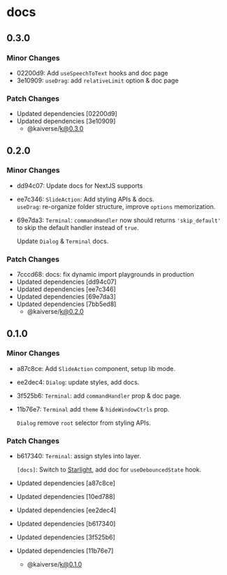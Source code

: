 # docs

## 0.3.0

### Minor Changes

- 02200d9: Add `useSpeechToText` hooks and doc page
- 3e10909: `useDrag`: add `relativeLimit` option & doc page

### Patch Changes

- Updated dependencies [02200d9]
- Updated dependencies [3e10909]
  - @kaiverse/k@0.3.0

## 0.2.0

### Minor Changes

- dd94c07: Update docs for NextJS supports
- ee7c346: `SlideAction`: Add styling APIs & docs.<br/>`useDrag`: re-organize folder structure, improve `options` memorization.
- 69e7da3: `Terminal`: `commandHandler` now should returns `'skip_default'` to skip the default handler instead of `true`.

  Update `Dialog` & `Terminal` docs.

### Patch Changes

- 7cccd68: docs: fix dynamic import playgrounds in production
- Updated dependencies [dd94c07]
- Updated dependencies [ee7c346]
- Updated dependencies [69e7da3]
- Updated dependencies [7bb5ed8]
  - @kaiverse/k@0.2.0

## 0.1.0

### Minor Changes

- a87c8ce: Add `SlideAction` component, setup lib mode.
- ee2dec4: `Dialog`: update styles, add docs.
- 3f525b6: `Terminal`: add `commandHandler` prop & doc page.
- 11b76e7: `Terminal` add `theme` & `hideWindowCtrls` prop.

  `Dialog` remove `root` selector from styling APIs.

### Patch Changes

- b617340: `Terminal`: assign styles into layer.

  `[docs]`: Switch to [Starlight](https://starlight.astro.build), add doc for `useDebouncedState` hook.

- Updated dependencies [a87c8ce]
- Updated dependencies [10ed788]
- Updated dependencies [ee2dec4]
- Updated dependencies [b617340]
- Updated dependencies [3f525b6]
- Updated dependencies [11b76e7]
  - @kaiverse/k@0.1.0

